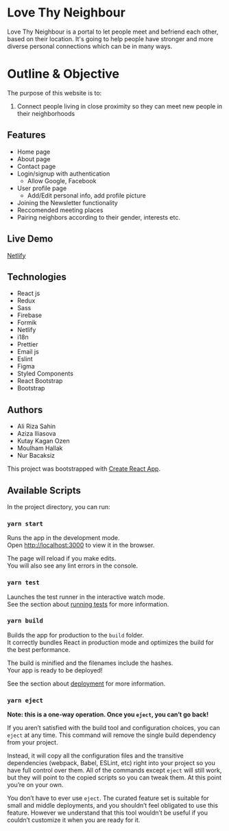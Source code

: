 # Love Thy Neighbour 

Love Thy Neighbour is a portal to let people meet and befriend each other, based on their location. It's going to help people have stronger and more diverse personal connections which can be in many ways.

# Outline & Objective

The purpose of this website is to:
1. Connect people living in close proximity so they can meet new people in their neighborhoods 

## Features

+ Home page
+ About page
+ Contact page
+ Login/signup with authentication
    + Allow Google, Facebook
+ User profile page
    + Add/Edit personal info, add profile picture 
+ Joining the Newsletter functionality
+ Reccomended meeting places
+ Pairing neighbors according to their gender, interests etc.

## Live Demo

[Netlify](https://lovethyneighbor.netlify.app/)

## Technologies

- React js
- Redux
- Sass
- Firebase
- Formik
- Netlify
- i18n
- Prettier
- Email js
- Eslint
- Figma
- Styled Components
- React Bootstrap
- Bootstrap


## Authors

- Ali Riza Sahin
- Aziza Iliasova
- Kutay Kagan Ozen
- Moulham Hallak
- Nur Bacaksiz





This project was bootstrapped with [Create React App](https://github.com/facebook/create-react-app).

## Available Scripts

In the project directory, you can run:

### `yarn start`

Runs the app in the development mode.<br />
Open [http://localhost:3000](http://localhost:3000) to view it in the browser.

The page will reload if you make edits.<br />
You will also see any lint errors in the console.

### `yarn test`

Launches the test runner in the interactive watch mode.<br />
See the section about [running tests](https://facebook.github.io/create-react-app/docs/running-tests) for more information.

### `yarn build`

Builds the app for production to the `build` folder.<br />
It correctly bundles React in production mode and optimizes the build for the best performance.

The build is minified and the filenames include the hashes.<br />
Your app is ready to be deployed!

See the section about [deployment](https://facebook.github.io/create-react-app/docs/deployment) for more information.

### `yarn eject`

**Note: this is a one-way operation. Once you `eject`, you can’t go back!**

If you aren’t satisfied with the build tool and configuration choices, you can `eject` at any time. This command will remove the single build dependency from your project.

Instead, it will copy all the configuration files and the transitive dependencies (webpack, Babel, ESLint, etc) right into your project so you have full control over them. All of the commands except `eject` will still work, but they will point to the copied scripts so you can tweak them. At this point you’re on your own.

You don’t have to ever use `eject`. The curated feature set is suitable for small and middle deployments, and you shouldn’t feel obligated to use this feature. However we understand that this tool wouldn’t be useful if you couldn’t customize it when you are ready for it.
